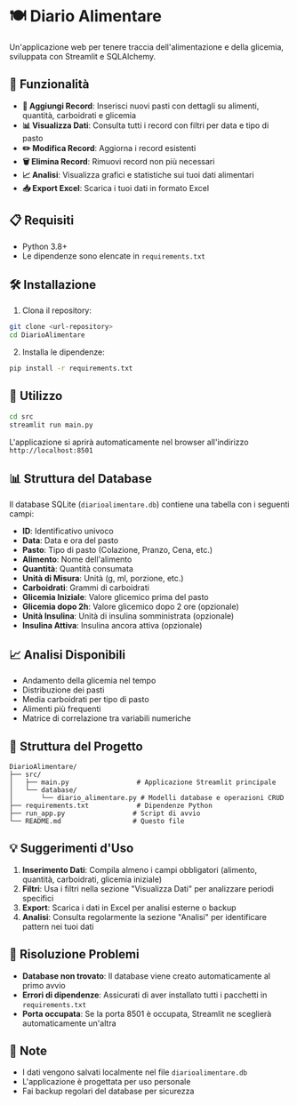 # 🍽️ Diario Alimentare

Un'applicazione web per tenere traccia dell'alimentazione e della glicemia, sviluppata con Streamlit e SQLAlchemy.

## 🚀 Funzionalità

- **📝 Aggiungi Record**: Inserisci nuovi pasti con dettagli su alimenti, quantità, carboidrati e glicemia
- **📊 Visualizza Dati**: Consulta tutti i record con filtri per data e tipo di pasto
- **✏️ Modifica Record**: Aggiorna i record esistenti
- **🗑️ Elimina Record**: Rimuovi record non più necessari
- **📈 Analisi**: Visualizza grafici e statistiche sui tuoi dati alimentari
- **📥 Export Excel**: Scarica i tuoi dati in formato Excel

## 📋 Requisiti

- Python 3.8+
- Le dipendenze sono elencate in `requirements.txt`

## 🛠️ Installazione

1. Clona il repository:
```bash
git clone <url-repository>
cd DiarioAlimentare
```

2. Installa le dipendenze:
```bash
pip install -r requirements.txt
```

## 🎯 Utilizzo

```bash
cd src
streamlit run main.py
```

L'applicazione si aprirà automaticamente nel browser all'indirizzo `http://localhost:8501`

## 📊 Struttura del Database

Il database SQLite (`diarioalimentare.db`) contiene una tabella con i seguenti campi:

- **ID**: Identificativo univoco
- **Data**: Data e ora del pasto
- **Pasto**: Tipo di pasto (Colazione, Pranzo, Cena, etc.)
- **Alimento**: Nome dell'alimento
- **Quantità**: Quantità consumata
- **Unità di Misura**: Unità (g, ml, porzione, etc.)
- **Carboidrati**: Grammi di carboidrati
- **Glicemia Iniziale**: Valore glicemico prima del pasto
- **Glicemia dopo 2h**: Valore glicemico dopo 2 ore (opzionale)
- **Unità Insulina**: Unità di insulina somministrata (opzionale)
- **Insulina Attiva**: Insulina ancora attiva (opzionale)

## 📈 Analisi Disponibili

- Andamento della glicemia nel tempo
- Distribuzione dei pasti
- Media carboidrati per tipo di pasto
- Alimenti più frequenti
- Matrice di correlazione tra variabili numeriche

## 🔧 Struttura del Progetto

```
DiarioAlimentare/
├── src/
│   ├── main.py                 # Applicazione Streamlit principale
│   └── database/
│       └── diario_alimentare.py # Modelli database e operazioni CRUD
├── requirements.txt            # Dipendenze Python
├── run_app.py                 # Script di avvio
└── README.md                  # Questo file
```

## 💡 Suggerimenti d'Uso

1. **Inserimento Dati**: Compila almeno i campi obbligatori (alimento, quantità, carboidrati, glicemia iniziale)
2. **Filtri**: Usa i filtri nella sezione "Visualizza Dati" per analizzare periodi specifici
3. **Export**: Scarica i dati in Excel per analisi esterne o backup
4. **Analisi**: Consulta regolarmente la sezione "Analisi" per identificare pattern nei tuoi dati

## 🐛 Risoluzione Problemi

- **Database non trovato**: Il database viene creato automaticamente al primo avvio
- **Errori di dipendenze**: Assicurati di aver installato tutti i pacchetti in `requirements.txt`
- **Porta occupata**: Se la porta 8501 è occupata, Streamlit ne sceglierà automaticamente un'altra

## 📝 Note

- I dati vengono salvati localmente nel file `diarioalimentare.db`
- L'applicazione è progettata per uso personale
- Fai backup regolari del database per sicurezza
